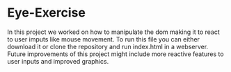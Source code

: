 # Eye-Exercise
In this project we worked on how to manipulate the dom making it to react to user imputs like mouse movement.
To run this file you can either download it or clone the repository and run index.html in a webserver.
Future improvements of this project might include more reactive features to user inputs and improved graphics.
